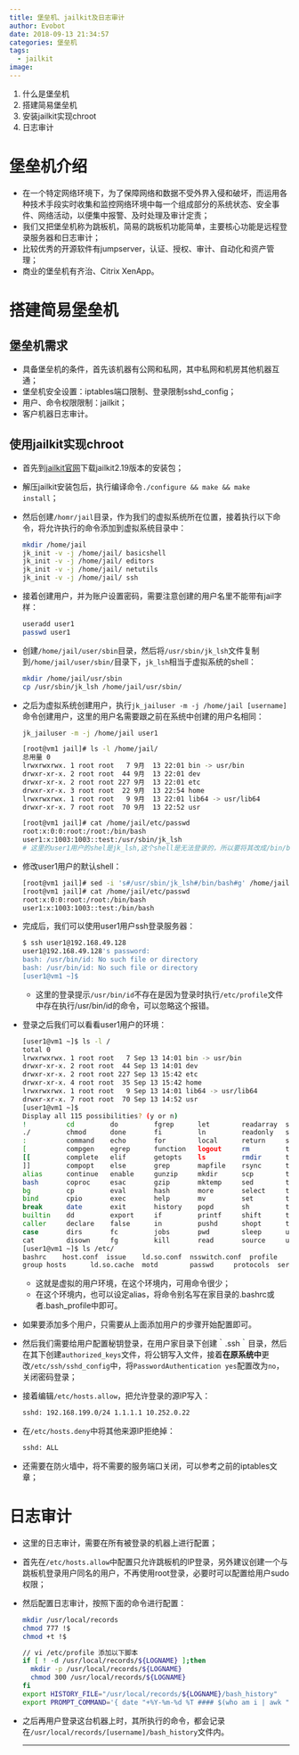 ```yaml
---
title: 堡垒机、jailkit及日志审计
author: Evobot
date: 2018-09-13 21:34:57
categories: 堡垒机
tags: 
  - jailkit
image:
---
```


1. 什么是堡垒机
2. 搭建简易堡垒机
3. 安装jailkit实现chroot
4. 日志审计

<!--more-->



# 堡垒机介绍

- 在一个特定网络环境下，为了保障网络和数据不受外界入侵和破坏，而运用各种技术手段实时收集和监控网络环境中每一个组成部分的系统状态、安全事件、网络活动，以便集中报警、及时处理及审计定责；
- 我们又把堡垒机称为跳板机，简易的跳板机功能简单，主要核心功能是远程登录服务器和日志审计；
- 比较优秀的开源软件有jumpserver，认证、授权、审计、自动化和资产管理；
- 商业的堡垒机有齐治、Citrix XenApp。

# 搭建简易堡垒机

## 堡垒机需求

- 具备堡垒机的条件，首先该机器有公网和私网，其中私网和机房其他机器互通；
- 堡垒机安全设置：iptables端口限制、登录限制sshd_config；
- 用户、命令权限限制：jailkit；
- 客户机器日志审计。

## 使用jailkit实现chroot

- 首先到[jailkit官网](https://olivier.sessink.nl/jailkit/index.html#download)下载jailkit2.19版本的安装包；

- 解压jailkit安装包后，执行编译命令`./configure && make && make install`；

- 然后创建`/homr/jail`目录，作为我们的虚拟系统所在位置，接着执行以下命令，将允许执行的命令添加到虚拟系统目录中：

  ```bash
  mkdir /home/jail
  jk_init -v -j /home/jail/ basicshell
  jk_init -v -j /home/jail/ editors
  jk_init -v -j /home/jail/ netutils
  jk_init -v -j /home/jail/ ssh
  ```

- 接着创建用户，并为账户设置密码，需要注意创建的用户名里不能带有jail字样：

  ```bash
  useradd user1
  passwd user1
  ```

- 创建`/home/jail/user/sbin`目录，然后将`/usr/sbin/jk_lsh`文件复制到`/home/jail/user/sbin/`目录下，`jk_lsh`相当于虚拟系统的shell：

  ```bash
  mkdir /home/jail/usr/sbin
  cp /usr/sbin/jk_lsh /home/jail/usr/sbin/
  ```

- 之后为虚拟系统创建用户，执行`jk_jailuser -m -j /home/jail [username]`命令创建用户，这里的用户名需要跟之前在系统中创建的用户名相同：

  ```bash
  jk_jailuser -m -j /home/jail user1
  ```

  ```bash
  [root@vm1 jail]# ls -l /home/jail/
  总用量 0
  lrwxrwxrwx. 1 root root   7 9月  13 22:01 bin -> usr/bin
  drwxr-xr-x. 2 root root  44 9月  13 22:01 dev
  drwxr-xr-x. 2 root root 227 9月  13 22:01 etc
  drwxr-xr-x. 3 root root  22 9月  13 22:54 home
  lrwxrwxrwx. 1 root root   9 9月  13 22:01 lib64 -> usr/lib64
  drwxr-xr-x. 7 root root  70 9月  13 22:52 usr
  
  [root@vm1 jail]# cat /home/jail/etc/passwd 
  root:x:0:0:root:/root:/bin/bash
  user1:x:1003:1003::test:/usr/sbin/jk_lsh
  # 这里的user1用户的shel是jk_lsh,这个shell是无法登录的，所以要将其改成/bin/bash
  
  ```

- 修改user1用户的默认shell：

  ```bash
  [root@vm1 jail]# sed -i 's#/usr/sbin/jk_lsh#/bin/bash#g' /home/jail/etc/passwd 
  [root@vm1 jail]# cat /home/jail/etc/passwd
  root:x:0:0:root:/root:/bin/bash
  user1:x:1003:1003::test:/bin/bash
  
  ```

- 完成后，我们可以使用user1用户ssh登录服务器：

  ```bash
  $ ssh user1@192.168.49.128
  user1@192.168.49.128's password: 
  bash: /usr/bin/id: No such file or directory
  bash: /usr/bin/id: No such file or directory
  [user1@vm1 ~]$ 
  
  ```
  - 这里的登录提示`/usr/bin/id`不存在是因为登录时执行`/etc/profile`文件中存在执行/usr/bin/id的命令，可以忽略这个报错。

- 登录之后我们可以看看user1用户的环境：

  ```bash
  [user1@vm1 ~]$ ls -l /
  total 0
  lrwxrwxrwx. 1 root root   7 Sep 13 14:01 bin -> usr/bin
  drwxr-xr-x. 2 root root  44 Sep 13 14:01 dev
  drwxr-xr-x. 2 root root 227 Sep 13 15:42 etc
  drwxr-xr-x. 4 root root  35 Sep 13 15:42 home
  lrwxrwxrwx. 1 root root   9 Sep 13 14:01 lib64 -> usr/lib64
  drwxr-xr-x. 7 root root  70 Sep 13 14:52 usr
  [user1@vm1 ~]$      
  Display all 115 possibilities? (y or n)
  !          cd         do         fgrep      let        readarray  ssh        unalias
  ./         chmod      done       fi         ln         readonly   suspend    unset
  :          command    echo       for        local      return     sync       until
  [          compgen    egrep      function   logout     rm         tar        vi
  [[         complete   elif       getopts    ls         rmdir      test       wait
  ]]         compopt    else       grep       mapfile    rsync      then       wget
  alias      continue   enable     gunzip     mkdir      scp        time       while
  bash       coproc     esac       gzip       mktemp     sed        times      zcat
  bg         cp         eval       hash       more       select     touch      {
  bind       cpio       exec       help       mv         set        trap       }
  break      date       exit       history    popd       sh         true       
  builtin    dd         export     if         printf     shift      type       
  caller     declare    false      in         pushd      shopt      typeset    
  case       dirs       fc         jobs       pwd        sleep      ulimit     
  cat        disown     fg         kill       read       source     umask      
  [user1@vm1 ~]$ ls /etc/
  bashrc	host.conf  issue	ld.so.conf  nsswitch.conf  profile    resolv.conf
  group	hosts	   ld.so.cache	motd	    passwd	   protocols  services
  
  ```

  - 这就是虚拟的用户环境，在这个环境内，可用命令很少；
  - 在这个环境内，也可以设定alias，将命令别名写在家目录的.bashrc或者.bash_profile中即可。

- 如果要添加多个用户，只需要从上面添加用户的步骤开始配置即可。

- 然后我们需要给用户配置秘钥登录，在用户家目录下创建｀.ssh｀目录，然后在其下创建`authorized_keys`文件，将公钥写入文件，接着**在原系统中**更改`/etc/ssh/sshd_config`中，将`PasswordAuthentication yes`配置改为`no`，关闭密码登录；

- 接着编辑`/etc/hosts.allow`，把允许登录的源IP写入：

  ```bash
  sshd: 192.168.199.0/24 1.1.1.1 10.252.0.22
  ```

- 在`/etc/hosts.deny`中将其他来源IP拒绝掉：

  ```bash
  sshd: ALL
  ```

- 还需要在防火墙中，将不需要的服务端口关闭，可以参考之前的iptables文章；

# 日志审计

- 这里的日志审计，需要在所有被登录的机器上进行配置；

- 首先在`/etc/hosts.allow`中配置只允许跳板机的IP登录，另外建议创建一个与跳板机登录用户同名的用户，不再使用root登录，必要时可以配置给用户sudo权限；

- 然后配置日志审计，按照下面的命令进行配置：

  ```bash
  mkdir /usr/local/records
  chmod 777 !$
  chmod +t !$
  ```

  ```bash
  // vi /etc/profile 添加以下脚本
  if [ ! -d /usr/local/records/${LOGNAME} ];then
  	mkdir -p /usr/local/records/${LOGNAME}
  	chmod 300 /usr/local/records/${LOGNAME}
  fi
  export HISTORY_FILE="/usr/local/records/${LOGNAME}/bash_history"
  export PROMPT_COMMAND='{ date "+%Y-%m-%d %T #### $(who am i | awk "{print \$1\" \"\$2\" \"\$5}") #### $(history 1 | { read x cmd;echo "$cmd";})";} >>$HISTORY_FILE'
  ```

- 之后再用户登录这台机器上时，其所执行的命令，都会记录在`/usr/local/records/[username]/bash_history`文件内。

  ---
